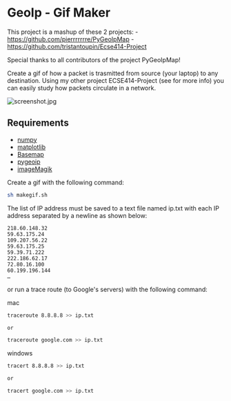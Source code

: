 # GeoIp - Gif Maker

This project is a mashup of these 2 projects:
	- https://github.com/pierrrrrrre/PyGeoIpMap
	- https://github.com/tristantoupin/Ecse414-Project

Special thanks to all contributors of the project PyGeoIpMap!

Create a gif of how a packet is trasmitted from source (your laptop) to any destination. Using my other project ECSE414-Project (see for more info) you can easily study how packets circulate in a network.


![screenshot.jpg](https://github.com/tristantoupin/GeoIp-GifMaker/blob/master/output.gif)

## Requirements

* [numpy](http://www.numpy.org/)
* [matplotlib](http://matplotlib.org/)
* [Basemap](http://matplotlib.org/basemap/)
* [pygeoip](https://pypi.python.org/pypi/pygeoip)
* [imageMagik](https://www.imagemagick.org/script/download.php)

Create a gif with the following command:

```bash
sh makegif.sh
```

The list of IP address must be saved to a text file named ip.txt with each IP
address separated by a newline as shown below:

```
218.60.148.32
59.63.175.24
109.207.56.22
59.63.175.25
59.39.71.222
222.186.62.17
72.80.16.100
60.199.196.144
…
```


or run a trace route (to Google's servers) with the following command:

mac
```bash
traceroute 8.8.8.8 >> ip.txt

or

traceroute google.com >> ip.txt
```

windows
```bash
tracert 8.8.8.8 >> ip.txt

or 

tracert google.com >> ip.txt
```
